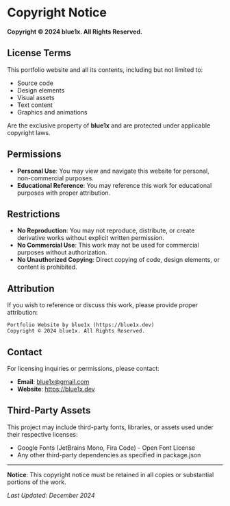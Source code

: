 
# Copyright Notice

**Copyright © 2024 blue1x. All Rights Reserved.**

## License Terms

This portfolio website and all its contents, including but not limited to:
- Source code
- Design elements
- Visual assets
- Text content
- Graphics and animations

Are the exclusive property of **blue1x** and are protected under applicable copyright laws.

## Permissions

- **Personal Use**: You may view and navigate this website for personal, non-commercial purposes.
- **Educational Reference**: You may reference this work for educational purposes with proper attribution.

## Restrictions

- **No Reproduction**: You may not reproduce, distribute, or create derivative works without explicit written permission.
- **No Commercial Use**: This work may not be used for commercial purposes without authorization.
- **No Unauthorized Copying**: Direct copying of code, design elements, or content is prohibited.

## Attribution

If you wish to reference or discuss this work, please provide proper attribution:
```
Portfolio Website by blue1x (https://blue1x.dev)
Copyright © 2024 blue1x. All Rights Reserved.
```

## Contact

For licensing inquiries or permissions, please contact:
- **Email**: blue1x@gmail.com
- **Website**: https://blue1x.dev

## Third-Party Assets

This project may include third-party fonts, libraries, or assets used under their respective licenses:
- Google Fonts (JetBrains Mono, Fira Code) - Open Font License
- Any other third-party dependencies as specified in package.json

---

**Notice**: This copyright notice must be retained in all copies or substantial portions of the work.

*Last Updated: December 2024*
